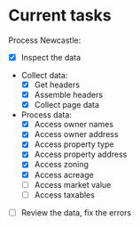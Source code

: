 # Current tasks

Process Newcastle:
- [x] Inspect the data
- Collect data:
    - [x] Get headers
    - [x] Assemble headers
    - [x] Collect page data
- Process data:
    - [x] Access owner names
    - [x] Access owner address
    - [x] Access property type
    - [x] Access property address
    - [x] Access zoning
    - [x] Access acreage
    - [ ] Access market value
    - [ ] Access taxables
- [ ] Review the data, fix the errors
